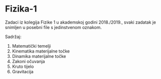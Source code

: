 # Fizika-1

Zadaci iz kolegija Fizike 1 u akademskoj godini 2018./2019., svaki zadatak je snimljen u posebni file s jedinstvenom oznakom.

Sadržaj:
1. Matematički temelji
2. Kinematika materijalne točke 
3. Dinamika  materijalne točke 
4. Zakoni očuvanja
5. Kruto tijelo
6. Gravitacija 
